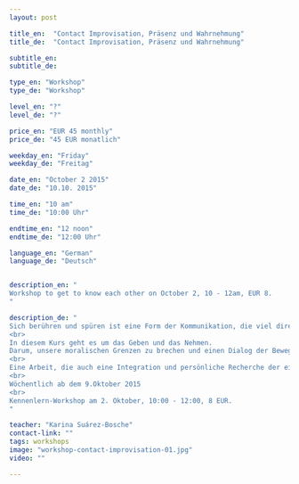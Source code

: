 ```yaml
---
layout: post

title_en:  "Contact Improvisation, Präsenz und Wahrnehmung"
title_de:  "Contact Improvisation, Präsenz und Wahrnehmung"

subtitle_en:
subtitle_de:

type_en: "Workshop"
type_de: "Workshop"

level_en: "?"
level_de: "?"

price_en: "EUR 45 monthly"
price_de: "45 EUR monatlich"

weekday_en: "Friday"
weekday_de: "Freitag"

date_en: "October 2 2015"
date_de: "10.10. 2015"

time_en: "10 am"
time_de: "10:00 Uhr"

endtime_en: "12 noon"
endtime_de: "12:00 Uhr"

language_en: "German"
language_de: "Deutsch"


description_en: "
Workshop to get to know each other on October 2, 10 - 12am, EUR 8.
"

description_de: "
Sich berühren und spüren ist eine Form der Kommunikation, die viel direkter und unmissverständlicher ist, als man denkt. Contact Improvisation ist ein spontaner Dialog zwischen sensiblem Kontakt und hohem Energieaustausch. Ein Tanz, der auf der Grundlage und in der Verteilung des Gewichts zwischen zwei oder mehreren Personen basiert.
<br>
In diesem Kurs geht es um das Geben und das Nehmen.
Darum, unsere moralischen Grenzen zu brechen und einen Dialog der Bewegung zu schaffen.
<br>
Eine Arbeit, die auch eine Integration und persönliche Recherche der eigenen Bewegungssprache auslöst.
<br>
Wöchentlich ab dem 9.Oktober 2015
<br>
Kennenlern-Workshop am 2. Oktober, 10:00 - 12:00, 8 EUR.
"

teacher: "Karina Suárez-Bosche"
contact-link: ""
tags: workshops
image: "workshop-contact-improvisation-01.jpg"
video: ""

---
```


